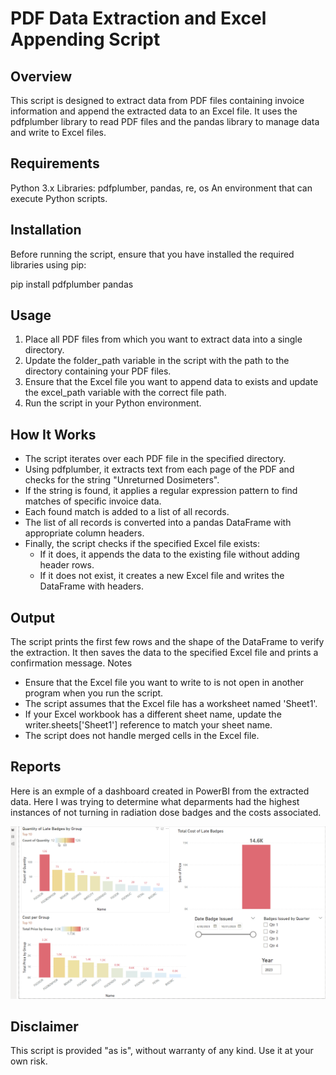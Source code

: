 # PDF Data Extraction and Excel Appending Script

## Overview

This script is designed to extract data from PDF files containing invoice information and append the extracted data to an Excel file. It uses the pdfplumber library to read PDF files and the pandas library to manage data and write to Excel files.

## Requirements

Python 3.x
Libraries: pdfplumber, pandas, re, os
An environment that can execute Python scripts.

## Installation

Before running the script, ensure that you have installed the required libraries using pip:

pip install pdfplumber pandas

## Usage

1. Place all PDF files from which you want to extract data into a single directory.
2. Update the folder_path variable in the script with the path to the directory containing your PDF files.
3. Ensure that the Excel file you want to append data to exists and update the excel_path variable with the correct file path.
4. Run the script in your Python environment.

## How It Works

- The script iterates over each PDF file in the specified directory.
- Using pdfplumber, it extracts text from each page of the PDF and checks for the string "Unreturned Dosimeters".
- If the string is found, it applies a regular expression pattern to find matches of specific invoice data.
- Each found match is added to a list of all records.
- The list of all records is converted into a pandas DataFrame with appropriate column headers.
- Finally, the script checks if the specified Excel file exists:
    - If it does, it appends the data to the existing file without adding header rows.
    - If it does not exist, it creates a new Excel file and writes the DataFrame with headers.

## Output

The script prints the first few rows and the shape of the DataFrame to verify the extraction. It then saves the data to the specified Excel file and prints a confirmation message.
Notes

- Ensure that the Excel file you want to write to is not open in another program when you run the script.
- The script assumes that the Excel file has a worksheet named 'Sheet1'.
- If your Excel workbook has a different sheet name, update the writer.sheets['Sheet1'] reference to match your sheet name.
- The script does not handle merged cells in the Excel file.

## Reports

Here is an exmple of a dashboard created in PowerBI from the extracted data. Here I was trying to determine what deparments had the highest instances of not turning in radiation dose badges and the costs associated.

![Late Badge Dashboard](LateBadgesDashboard.png)

## Disclaimer

This script is provided "as is", without warranty of any kind. Use it at your own risk.
